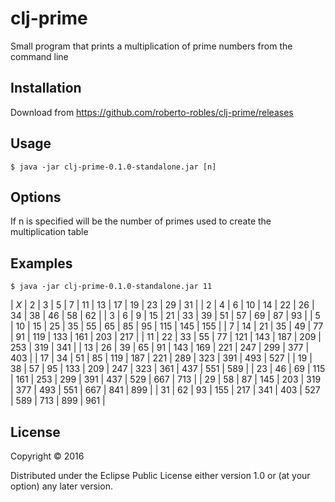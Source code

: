 # clj-prime

Small program that prints a multiplication of prime numbers from the command line

## Installation

Download from https://github.com/roberto-robles/clj-prime/releases

## Usage

    $ java -jar clj-prime-0.1.0-standalone.jar [n]

## Options
If n is specified will be the number of primes used to create the multiplication table


## Examples

    $ java -jar clj-prime-0.1.0-standalone.jar 11

|   *X*   |    2   |   3   |   5   |   7   |   11   |   13   |   17   |   19   |   23   |   29   |   31    |
|    2    |    4   |   6   |   10   |   14   |   22   |   26   |   34   |   38   |   46   |   58   |   62    |
|    3    |    6   |   9   |   15   |   21   |   33   |   39   |   51   |   57   |   69   |   87   |   93    |
|    5    |    10   |   15   |   25   |   35   |   55   |   65   |   85   |   95   |   115   |   145   |   155    |
|    7    |    14   |   21   |   35   |   49   |   77   |   91   |   119   |   133   |   161   |   203   |   217    |
|    11    |    22   |   33   |   55   |   77   |   121   |   143   |   187   |   209   |   253   |   319   |   341    |
|    13    |    26   |   39   |   65   |   91   |   143   |   169   |   221   |   247   |   299   |   377   |   403    |
|    17    |    34   |   51   |   85   |   119   |   187   |   221   |   289   |   323   |   391   |   493   |   527    |
|    19    |    38   |   57   |   95   |   133   |   209   |   247   |   323   |   361   |   437   |   551   |   589    |
|    23    |    46   |   69   |   115   |   161   |   253   |   299   |   391   |   437   |   529   |   667   |   713    |
|    29    |    58   |   87   |   145   |   203   |   319   |   377   |   493   |   551   |   667   |   841   |   899    |
|    31    |    62   |   93   |   155   |   217   |   341   |   403   |   527   |   589   |   713   |   899   |   961    |

## License

Copyright © 2016 

Distributed under the Eclipse Public License either version 1.0 or (at
your option) any later version.
